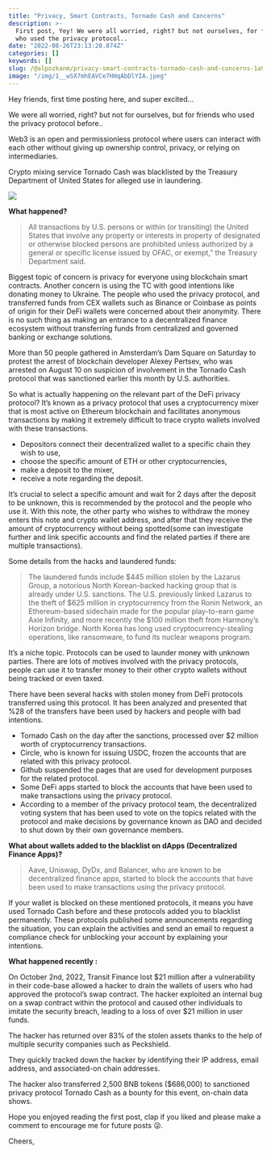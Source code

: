 ```yaml
---
title: "Privacy, Smart Contracts, Tornado Cash and Concerns"
description: >-
  First post, Yey! We were all worried, right? but not ourselves, for friends
  who used the privacy protocol..
date: "2022-08-26T23:13:20.074Z"
categories: []
keywords: []
slug: /@alpozkanm/privacy-smart-contracts-tornado-cash-and-concerns-1a9fabd79185
image: "/img/1__wSX7mhEAVCe7HHqAbDlYIA.jpeg"
---
```


Hey friends, first time posting here, and super excited…

We were all worried, right? but not for ourselves, but for friends who used the privacy protocol before..

Web3 is an open and permissionless protocol where users can interact with each other without giving up ownership control, privacy, or relying on intermediaries.

​​Crypto mixing service Tornado Cash was blacklisted by the Treasury Department of United States for alleged use in laundering.

![](/Users/alpozkan/Documents/nodeprojects/posts/md_1694207836573/img/1__wSX7mhEAVCe7HHqAbDlYIA.jpeg)

**What happened?**

> All transactions by U.S. persons or within (or transiting) the United States that involve any property or interests in property of designated or otherwise blocked persons are prohibited unless authorized by a general or specific license issued by OFAC, or exempt,” the Treasury Department said.

Biggest topic of concern is privacy for everyone using blockchain smart contracts. Another concern is using the TC with good intentions like donating money to Ukraine. The people who used the privacy protocol, and transferred funds from CEX wallets such as Binance or Coinbase as points of origin for their DeFi wallets were concerned about their anonymity. There is no such thing as making an entrance to a decentralized finance ecosystem without transferring funds from centralized and governed banking or exchange solutions.

More than 50 people gathered in Amsterdam’s Dam Square on Saturday to protest the arrest of blockchain developer Alexey Pertsev, who was arrested on August 10 on suspicion of involvement in the Tornado Cash protocol that was sanctioned earlier this month by U.S. authorities.

So what is actually happening on the relevant part of the DeFi privacy protocol? It’s known as a privacy protocol that uses a cryptocurrency mixer that is most active on Ethereum blockchain and facilitates anonymous transactions by making it extremely difficult to trace crypto wallets involved with these transactions.

- Depositors connect their decentralized wallet to a specific chain they wish to use,
- choose the specific amount of ETH or other cryptocurrencies,
- make a deposit to the mixer,
- receive a note regarding the deposit.

It’s crucial to select a specific amount and wait for 2 days after the deposit to be unknown, this is recommended by the protocol and the people who use it. With this note, the other party who wishes to withdraw the money enters this note and crypto wallet address, and after that they receive the amount of cryptocurrency without being spotted(some can investigate further and link specific accounts and find the related parties if there are multiple transactions).

Some details from the hacks and laundered funds:

> The laundered funds include $445 million stolen by the Lazarus Group, a notorious North Korean-backed hacking group that is already under U.S. sanctions. The U.S. previously linked Lazarus to the theft of $625 million in cryptocurrency from the Ronin Network, an Ethereum-based sidechain made for the popular play-to-earn game Axie Infinity, and more recently the $100 million theft from Harmony’s Horizon bridge. North Korea has long used cryptocurrency-stealing operations, like ransomware, to fund its nuclear weapons program.

It’s a niche topic. Protocols can be used to launder money with unknown parties. There are lots of motives involved with the privacy protocols, people can use it to transfer money to their other crypto wallets without being tracked or even taxed.

There have been several hacks with stolen money from DeFi protocols transferred using this protocol. It has been analyzed and presented that %28 of the transfers have been used by hackers and people with bad intentions.

- Tornado Cash on the day after the sanctions, processed over $2 million worth of cryptocurrency transactions.
- Circle, who is known for issuing USDC, frozen the accounts that are related with this privacy protocol.
- Github suspended the pages that are used for development purposes for the related protocol.
- Some DeFi apps started to block the accounts that have been used to make transactions using the privacy protocol.
- According to a member of the privacy protocol team, the decentralized voting system that has been used to vote on the topics related with the protocol and make decisions by governance known as DAO and decided to shut down by their own governance members.

**What about wallets added to the blacklist on dApps (Decentralized Finance Apps)?**

> Aave, Uniswap, DyDx, and Balancer, who are known to be decentralized finance apps, started to block the accounts that have been used to make transactions using the privacy protocol.

If your wallet is blocked on these mentioned protocols, it means you have used Tornado Cash before and these protocols added you to blacklist permanently. These protocols published some announcements regarding the situation, you can explain the activities and send an email to request a compliance check for unblocking your account by explaining your intentions.

**What happened recently :**

On October 2nd, 2022, Transit Finance lost $21 million after a vulnerability in their code-base allowed a hacker to drain the wallets of users who had approved the protocol’s swap contract. The hacker exploited an internal bug on a swap contract within the protocol and caused other individuals to imitate the security breach, leading to a loss of over $21 million in user funds.

The hacker has returned over 83% of the stolen assets thanks to the help of multiple security companies such as Peckshield.

They quickly tracked down the hacker by identifying their IP address, email address, and associated-on chain addresses.

The hacker also transferred 2,500 BNB tokens ($686,000) to sanctioned privacy protocol Tornado Cash as a bounty for this event, on-chain data shows.

Hope you enjoyed reading the first post, clap if you liked and please make a comment to encourage me for future posts 😜.

Cheers,
